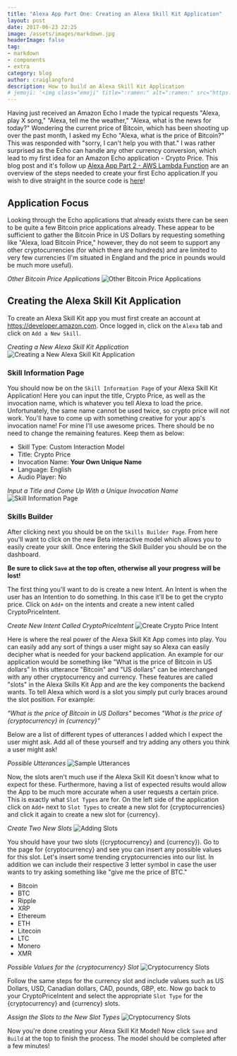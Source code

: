 ```yaml
---
title: "Alexa App Part One: Creating an Alexa Skill Kit Application"
layout: post
date: 2017-06-23 22:25
image: /assets/images/markdown.jpg
headerImage: false
tag:
- markdown
- components
- extra
category: blog
author: craiglangford
description: How to build an Alexa Skill Kit Application
# jemoji: '<img class="emoji" title=":ramen:" alt=":ramen:" src="https://assets.github.com/images/icons/emoji/unicode/1f35c.png" height="20" width="20" align="absmiddle">'
---
```

Having just received an Amazon Echo I made the typical requests "Alexa, play X song," "Alexa, tell me the weather," "Alexa, what is the news for today?" Wondering the current price of Bitcoin, which has been shooting up over the past month, I asked my Echo "Alexa, what is the price of Bitcoin?" This was responded with "sorry, I can't help you with that." I was rather surprised as the Echo can handle any other currency conversion, which lead to my first idea for an Amazon Echo application - Crypto Price. This blog post and it's follow up [Alexa App Part 2 - AWS Lambda Function](LINK) are an overview of the steps needed to create your first Echo application.If you wish to dive straight in the source code is [here](https://github.com/CraigLangford/Crypto-Price)!

## Application Focus

Looking through the Echo applications that already exists there can be seen to be quite a few Bitcoin price applications already. These appear to be sufficient to gather the Bitcoin Price in US Dollars by requesting something like "Alexa, load Bitcoin Price," however, they do not seem to support any other cryptocurrencies (for which there are hundreds) and are limited to very few currencies (I'm situated in England and the price in pounds would be much more useful).

*Other Bitcoin Price Applications*
<img class="image" src="{{ site.url }}/assets/images/other_bitcoin_apps.png" alt="Other Bitcoin Price Applications">

## Creating the Alexa Skill Kit Application

To create an Alexa Skill Kit app you must first create an account at https://developer.amazon.com. Once logged in, click on the `Alexa` tab and click on `Add a New Skill`.

*Creating a New Alexa Skill Kit Application*
<img class="image" src="{{ site.url }}/assets/images/add_a_new_skill.png" alt="Creating a New Alexa Skill Kit Application">

### Skill Information Page

You should now be on the `Skill Information Page` of your Alexa Skill Kit Application! Here you can input the title, Crypto Price, as well as the invocation name, which is whatever you tell Alexa to load the price. Unfortunately, the same name cannot be used twice, so crypto price will not work. You'll have to come up with something creative for your app's invocation name! For mine I'll use awesome prices. There should be no need to change the remaining features. Keep them as below:

* Skill Type: Custom Interaction Model
* Title: Crypto Price
* Invocation Name: **Your Own Unique Name**
* Language: English
* Audio Player: No

*Input a Title and Come Up With a Unique Invocation Name*
<img class="image" src="{{ site.url }}/assets/images/skill_information_page.png" alt="Skill Information Page">

### Skills Builder

After clicking next you should be on the `Skills Builder Page`. From here you'll want to click on the new Beta interactive model which allows you to easily create your skill. Once entering the Skill Builder you should be on the dashboard.

**Be sure to click `Save` at the top often, otherwise all your progress will be lost!**

The first thing you'll want to do is create a new Intent. An Intent is when the user has an Intention to do something. In this case it'll be to get the crypto price. Click on `Add+` on the intents and create a new intent called CryptoPriceIntent.

*Create New Intent Called CryptoPriceIntent*
<img class="image" src="{{ site.url }}/assets/images/create_new_intent.png" alt="Create Crypto Price Intent">

Here is where the real power of the Alexa Skill Kit App comes into play. You can easily add any sort of things a user might say so Alexa can easily decipher what is needed for your backend application. An example for our application would be something like "What is the price of Bitcoin in US dollars" In this utterance "Bitcoin" and "US dollars" can be interchanged with any other cryptocurrency and currency. These features are called "slots" in the Alexa Skills Kit App and are the key components the backend wants. To tell Alexa which word is a slot you simply put curly braces around the slot position. For example: 

*"What is the price of Bitcoin in US Dollars"* becomes *"What is the price of {cryptocurrency} in {currency}"*

Below are a list of different types of utterances I added which I expect the user might ask. Add all of these yourself and try adding any others you think a user might ask!

*Possible Utterances*
<img class="image" src="{{ site.url }}/assets/images/sample_utterances.png" alt="Sample Utterances">

Now, the slots aren't much use if the Alexa Skill Kit doesn't know what to expect for these. Furthermore, having a list of expected results would allow the App to be much more accurate when a user requests a certain price. This is exactly what `Slot Types` are for. On the left side of the application click on `Add+` next to `Slot Types` to create a new slot for {cryptocurrencies} and click it again to create a new slot for {currency}.

*Create Two New Slots*
<img class="image" src="{{ site.url }}/assets/images/create_slot.png" alt="Adding Slots">

You should have your two slots ({cryptocurrency} and {currency}). Go to the page for {cryptocurrency} and see you can insert any possible values for this slot. Let's insert some trending cryptocurrencies into our list. In addition we can include their respective 3 letter symbol in case the user wants to try asking something like "give me the price of BTC."

* Bitcoin
* BTC
* Ripple
* XRP
* Ethereum
* ETH
* Litecoin
* LTC
* Monero
* XMR

*Possible Values for the {cryptocurrency} Slot*
<img class="image" src="{{ site.url }}/assets/images/cryptocurrency_values.png" alt="Cryptocurrency Slots">

Follow the same steps for the currency slot and include values such as US Dollars, USD, Canadian dollars, CAD, pounds, GBP, etc. Now go back to your CryptoPriceIntent and select the appropriate `Slot Type` for the {cryptocurrency} and {currency} slots.

*Assign the Slots to the New Slot Types*
<img class="image" src="{{ site.url }}/assets/images/slot_types.png" alt="Cryptocurrency Slots">

Now you're done creating your Alexa Skill Kit Model! Now click `Save` and `Build` at the top to finish the process. The model should be completed after a few minutes!
